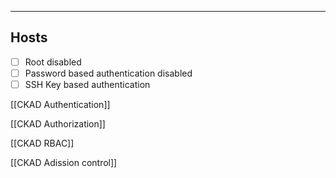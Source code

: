 ****

## Hosts

- [ ] Root disabled
- [ ] Password based authentication disabled
- [ ] SSH Key based authentication

[[CKAD Authentication]]

[[CKAD Authorization]]

[[CKAD RBAC]]

[[CKAD Adission control]]


